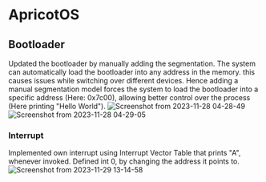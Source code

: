 # ApricotOS

## Bootloader
Updated the bootloader by manually adding the segmentation. The system can automatically load the bootloader into any address in the memory. this causes issues while switching over different devices.
Hence adding a manual segmentation model forces the system to load the bootloader into a specific address (Here: 0x7c00), allowing better control over the process (Here printing "Hello World").
![Screenshot from 2023-11-28 04-28-49](https://github.com/abid-sayyad/ApricotOS/assets/49099853/ad4777c8-b360-4af9-a4bc-830c06bb16c6)
![Screenshot from 2023-11-28 04-29-05](https://github.com/abid-sayyad/ApricotOS/assets/49099853/33f11404-528e-4502-a99c-95f8e9513441)

### Interrupt
Implemented own interrupt using Interrupt Vector Table that prints "A", whenever invoked. Defined int 0, by changing the address it points to.
![Screenshot from 2023-11-29 13-14-58](https://github.com/abid-sayyad/ApricotOS/assets/49099853/3a0e11a5-2286-4330-ac6a-b95b6add951f)

